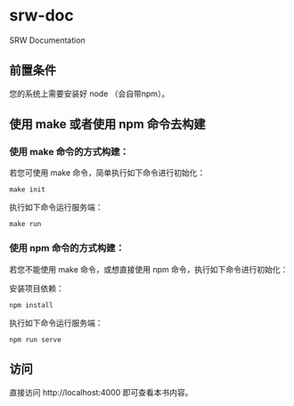 # srw-doc
SRW Documentation

## 前置条件

您的系统上需要安装好 node （会自带npm）。

## 使用 make 或者使用 npm 命令去构建

### 使用 make 命令的方式构建：

若您可使用 make 命令，简单执行如下命令进行初始化：

```console
make init
```

执行如下命令运行服务端：

```console
make run
```

### 使用 npm 命令的方式构建：

若您不能使用 make 命令，或想直接使用 npm 命令，执行如下命令进行初始化：

安装项目依赖：

```console
npm install
```

执行如下命令运行服务端：

```console
npm run serve
```

## 访问

直接访问 http://localhost:4000 即可查看本书内容。
